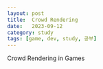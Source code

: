 ```yaml
---
layout: post
title:  Crowd Rendering
date:   2023-09-12
category: study
tags: [game, dev, study, 공부]
---
```



Crowd Rendering in Games

